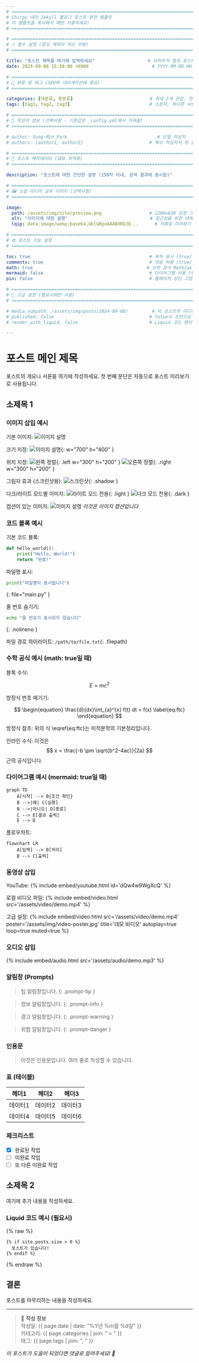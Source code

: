 ```yaml
---
# ============================================================================
# Chirpy 테마 Jekyll 블로그 포스트 완전 템플릿
# 이 템플릿을 복사해서 매번 사용하세요!
# ============================================================================

# ============================================================================
# 🔥 필수 설정 (항상 채워야 하는 부분)
# ============================================================================

title: "포스트 제목을 여기에 입력하세요"                    # 브라우저 탭과 포스트 제목
date: 2024-09-08 15:30:00 +0900                        # YYYY-MM-DD HH:MM:SS +0900 (한국시간)

# ============================================================================
# 📂 분류 및 태그 (SEO와 네비게이션에 중요)
# ============================================================================

categories: [대분류, 중분류]                             # 최대 2개 권장, 첫글자 대문자
tags: [tag1, tag2, tag3]                              # 소문자, 하이픈 사용 가능, 3-8개 권장

# ============================================================================
# 👤 작성자 정보 (선택사항 - 기본값은 _config.yml에서 가져옴)
# ============================================================================

# author: Sung-Min Park                                  # 단일 작성자
# authors: [author1, author2]                         # 복수 작성자시 위 줄 주석처리 후 사용

# ============================================================================
# 📄 포스트 메타데이터 (SEO 최적화)
# ============================================================================

description: "포스트에 대한 간단한 설명 (150자 이내, 검색 결과에 표시됨)"

# ============================================================================
# 🖼️ 소셜 미디어 공유 이미지 (선택사항)
# ============================================================================

image:
  path: /assets/img/site/preview.png                  # 1200x630 권장 크기
  alt: "이미지에 대한 설명"                               # 접근성을 위한 대체 텍스트
  lqip: data:image/webp;base64,UklGRpoAAABXRUJQ...      # 저화질 미리보기 (선택사항)

# ============================================================================
# ⚙️ 포스트 기능 설정
# ============================================================================

toc: true                                             # 목차 표시 (true/false)
comments: true                                        # 댓글 허용 (true/false)  
math: true                                           # 수학 공식 MathJax 사용 (true/false)
mermaid: false                                        # 다이어그램 사용 (true/false)
pin: false                                            # 홈페이지 상단 고정 (true/false)

# ============================================================================
# 🔧 고급 설정 (필요시에만 사용)
# ============================================================================

# media_subpath: /assets/img/posts/2024-09-08/         # 이 포스트의 미디어 파일 경로 접두사
# published: false                                    # false시 초안으로 저장
# render_with_liquid: false                           # Liquid 코드 렌더링 비활성화

---
```


<!-- 
============================================================================
📝 본문 작성 가이드
============================================================================

1. 제목 계층 구조
   # 메인 제목 (포스트당 1개만)
   ## 큰 소제목 
   ### 작은 소제목
   #### 더 작은 소제목

2. 텍스트 서식
   **굵은 글씨**
   *기울임 글씨*
   `인라인 코드`
   ~~취소선~~

3. 링크
   [텍스트](URL)
   [내부 링크](/posts/다른-포스트/)

4. 목록
   - 순서 없는 목록
   - 두 번째 항목
   
   1. 순서 있는 목록
   2. 두 번째 항목

============================================================================
-->

# 포스트 메인 제목

포스트의 개요나 서론을 여기에 작성하세요. 첫 번째 문단은 자동으로 포스트 미리보기로 사용됩니다.

## 소제목 1

### 이미지 삽입 예시

기본 이미지:
![이미지 설명](/assets/img/site/preview.png)

크기 지정:
![이미지 설명](/assets/img/site/preview.png){: w="700" h="400" }

위치 지정:
![왼쪽 정렬](/assets/img/site/preview.png){: .left w="300" h="200" }
![오른쪽 정렬](/assets/img/site/preview.png){: .right w="300" h="200" }

그림자 효과 (스크린샷용):
![스크린샷](/assets/img/site/preview.png){: .shadow }

다크/라이트 모드별 이미지:
![라이트 모드 전용](/assets/img/posts/light-mode.jpg){: .light }
![다크 모드 전용](/assets/img/posts/dark-mode.jpg){: .dark }

캡션이 있는 이미지:
![이미지 설명](/assets/img/site/preview.png)
_이것은 이미지 캡션입니다_

### 코드 블록 예시

기본 코드 블록:
```python
def hello_world():
    print("Hello, World!")
    return "완료!"
```

파일명 표시:
```python
print("파일명이 표시됩니다")
```
{: file="main.py" }

줄 번호 숨기기:
```bash
echo "줄 번호가 표시되지 않습니다"
```
{: .nolineno }

파일 경로 하이라이트:
`/path/to/file.txt`{: .filepath}

### 수학 공식 예시 (math: true일 때)

블록 수식:

$$
E = mc^2
$$

방정식 번호 매기기:

$$
\begin{equation}
\frac{d}{dx}\int_{a}^{x} f(t) dt = f(x)
\label{eq:ftc}
\end{equation}
$$

방정식 참조: 위의 식 \eqref{eq:ftc}는 미적분학의 기본정리입니다.

인라인 수식: 이것은 $$ x = \frac{-b \pm \sqrt{b^2-4ac}}{2a} $$ 근의 공식입니다.

### 다이어그램 예시 (mermaid: true일 때)

```mermaid
graph TD
    A[시작] --> B{조건 확인}
    B -->|예| C[실행]
    B -->|아니오| D[종료]
    C --> E[결과 출력]
    E --> D
```

플로우차트:
```mermaid
flowchart LR
    A[입력] --> B[처리]
    B --> C[출력]
```

### 동영상 삽입

YouTube:
{% include embed/youtube.html id='dQw4w9WgXcQ' %}

로컬 비디오 파일:
{% include embed/video.html src='/assets/video/demo.mp4' %}

고급 설정:
{% include embed/video.html 
   src='/assets/video/demo.mp4'
   poster='/assets/img/video-poster.jpg'
   title='데모 비디오'
   autoplay=true
   loop=true
   muted=true %}

### 오디오 삽입

{% include embed/audio.html src='/assets/audio/demo.mp3' %}

### 알림창 (Prompts)

> 팁 알림창입니다.
{: .prompt-tip }

> 정보 알림창입니다.
{: .prompt-info }

> 경고 알림창입니다.
{: .prompt-warning }

> 위험 알림창입니다.
{: .prompt-danger }

### 인용문

> 이것은 인용문입니다. 
> 여러 줄로 작성할 수 있습니다.

### 표 (테이블)

| 헤더1   | 헤더2   | 헤더3   |
| ------- | ------- | ------- |
| 데이터1 | 데이터2 | 데이터3 |
| 데이터4 | 데이터5 | 데이터6 |

### 체크리스트

- [x] 완료된 작업
- [ ] 미완료 작업
- [ ] 또 다른 미완료 작업

## 소제목 2

여기에 추가 내용을 작성하세요.

### Liquid 코드 예시 (필요시)

{% raw %}
```liquid
{% if site.posts.size > 0 %}
  포스트가 있습니다!
{% endif %}
```
{% endraw %}

## 결론

포스트를 마무리하는 내용을 작성하세요.

---

<!-- 포스트 하단 메타 정보 -->
> 📝 **작성 정보**  
> 작성일: {{ page.date | date: "%Y년 %m월 %d일" }}  
> 카테고리: {{ page.categories | join: " > " }}  
> 태그: {{ page.tags | join: ", " }}

*이 포스트가 도움이 되었다면 댓글로 알려주세요! 🚀*

<!-- 
============================================================================
📋 포스트 작성 완료 체크리스트
============================================================================

작성 완료 후 확인할 항목들:

□ 파일명이 YYYY-MM-DD-title.md 형식인가?
□ Front Matter의 모든 필수 항목을 채웠는가?
□ 날짜 형식이 올바른가? (YYYY-MM-DD HH:MM:SS +0900)
□ 카테고리가 [대분류, 중분류] 형식인가?
□ 태그가 소문자로 작성되었는가?
□ 이미지 경로가 올바른가?
□ 로컬에서 미리보기가 정상적으로 표시되는가?
□ 수학 공식이 있다면 math: true로 설정했는가?
□ 다이어그램이 있다면 mermaid: true로 설정했는가?
□ SEO를 위한 description을 작성했는가?

============================================================================
-->
